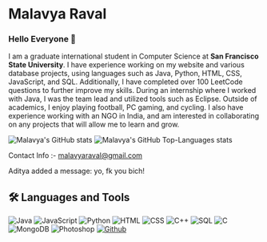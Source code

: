 # Malavya Raval

### Hello Everyone 👋
I am a graduate international student in Computer Science at <b>San Francisco State University</b>. I have experience working on my website and various database projects, using languages such as Java, Python, HTML, CSS, JavaScript, and SQL. Additionally, I have completed over 100 LeetCode questions to further improve my skills. During an internship where I worked with Java, I was the team lead and utilized tools such as Eclipse. Outside of academics, I enjoy playing football, PC gaming, and cycling. I also have experience working with an NGO in India, and am interested in collaborating on any projects that will allow me to learn and grow.

![Malavya's GitHub stats](https://github-readme-stats.vercel.app/api?username=MalavyaRaval&show_icons=true&theme=dark&hide_border=true)
![Malavya's GitHub Top-Languages stats](https://github-readme-stats.vercel.app/api/top-langs/?username=MalavyaRaval&hide_border=true&theme=dark)

Contact Info :- malavyaraval@gmail.com

Aditya added a message: yo, fk you bich!

<!--
[![Malavya's wakatime stats](https://github-readme-stats.vercel.app/api/wakatime?username=MalavyaRaval)](https://github.com/MalavyaRaval/github-readme-stats)

-->



## 🛠 Languages and Tools

![Java](https://img.shields.io/badge/-Java-000?&logo=Java)
![JavaScript](https://img.shields.io/badge/-JavaScript-000?&logo=JavaScript&logoColor=ddc508)
![Python](https://img.shields.io/badge/-Python-000?&logo=python)
![HTML](https://img.shields.io/badge/-HTML-000?logo=html5)
![CSS](https://img.shields.io/badge/-CSS-000?logo=css3)
![C++](https://img.shields.io/badge/-C++-000?&logo=c%2b%2b&logoColor=00599C)
![SQL](https://img.shields.io/badge/-SQL-000?&logo=MySQL&logoColor=4479A1)
![C](https://img.shields.io/badge/-C-000?&logo=C)
![MongoDB](https://img.shields.io/badge/-MongoDB-000?logo=mongodb)
![Photoshop](https://img.shields.io/badge/-Photoshop-000?logo=adobe-photoshop)
[![Github](https://img.shields.io/badge/-GitHub-000?logo=github)](https://github.com/MalavyaRaval)




<!--
**MalavyaRaval/MalavyaRaval** is a ✨ _special_ ✨ repository because its `README.md` (this file) appears on your GitHub profile.

Here are some ideas to get you started:

- 🔭 I’m currently working on ...
- 🌱 I’m currently learning ...
- 👯 I’m looking to collaborate on ...
- 🤔 I’m looking for help with ...
- 💬 Ask me about ...
- 📫 How to reach me: ...
- 😄 Pronouns: ...
- ⚡ Fun fact: ...
-->
